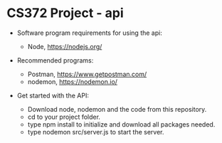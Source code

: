 # CS372 Project - api

* Software program requirements for using the api:
	* Node, https://nodejs.org/

* Recommended programs: 
	* Postman, https://www.getpostman.com/
	* nodemon, https://nodemon.io/

* Get started with the API:
	* Download node, nodemon and the code from this repository.
	* cd to your project folder.
	* type npm install to initialize and download all packages needed.
	* type nodemon src/server.js to start the server.

